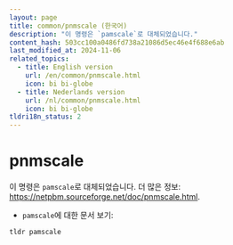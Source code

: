 ```yaml
---
layout: page
title: common/pnmscale (한국어)
description: "이 명령은 `pamscale`로 대체되었습니다."
content_hash: 503cc100a0486fd738a21086d5ec46e4f688e6ab
last_modified_at: 2024-11-06
related_topics:
  - title: English version
    url: /en/common/pnmscale.html
    icon: bi bi-globe
  - title: Nederlands version
    url: /nl/common/pnmscale.html
    icon: bi bi-globe
tldri18n_status: 2
---
```

# pnmscale

이 명령은 `pamscale`로 대체되었습니다.
더 많은 정보: <https://netpbm.sourceforge.net/doc/pnmscale.html>.

- `pamscale`에 대한 문서 보기:

`tldr pamscale`
